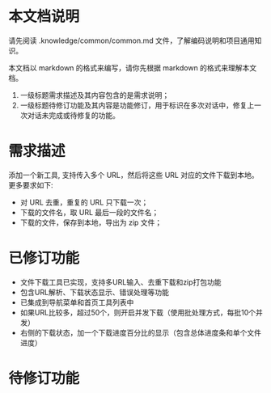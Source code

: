 # 本文档说明

请先阅读 .knowledge/common/common.md 文件，了解编码说明和项目通用知识。

本文档以 markdown 的格式来编写，请你先根据 markdown 的格式来理解本文档。

1. 一级标题需求描述及其内容包含的是需求说明；
2. 一级标题待修订功能及其内容是功能修订，用于标识在多次对话中，修复上一次对话未完成或待修复的功能。

# 需求描述
添加一个新工具, 支持传入多个 URL，然后将这些 URL 对应的文件下载到本地。更多要求如下:
- 对 URL 去重，重复的 URL 只下载一次；
- 下载的文件名，取 URL 最后一段的文件名；
- 下载的文件，保存到本地，导出为 zip 文件；

# 已修订功能
- 文件下载工具已实现，支持多URL输入、去重下载和zip打包功能
- 包含URL解析、下载状态显示、错误处理等功能
- 已集成到导航菜单和首页工具列表中
- 如果URL比较多，超过50个，则开启并发下载（使用批处理方式，每批10个并发）
- 右侧的下载状态，加一个下载进度百分比的显示（包含总体进度条和单个文件进度）

# 待修订功能
